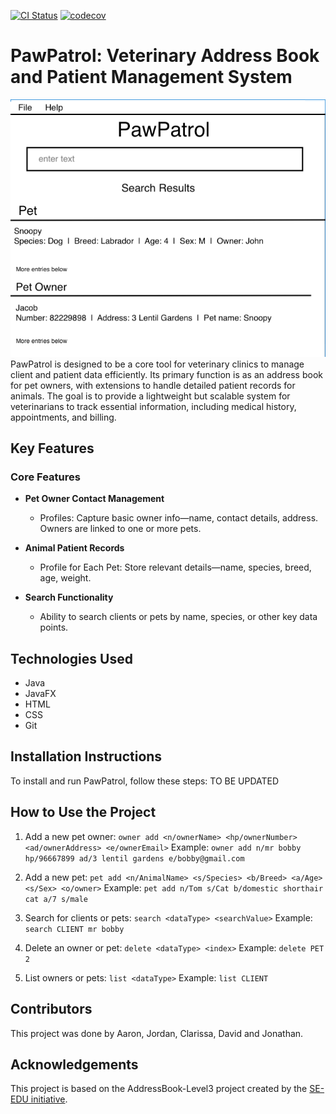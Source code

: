 [![CI Status](https://github.com/AY2425S1-CS2103T-T13-3/tp/workflows/Java%20CI/badge.svg)](https://github.com/AY2425S1-CS2103T-T13-3/tp/actions) [![codecov](https://codecov.io/gh/AY2425S1-CS2103T-T13-3/tp/graph/badge.svg?token=L39TRCVDDB)](https://codecov.io/gh/AY2425S1-CS2103T-T13-3/tp)

# PawPatrol: Veterinary Address Book and Patient Management System

![Ui](docs/images/Ui.png)
PawPatrol is designed to be a core tool for veterinary clinics to manage client and patient data efficiently. Its primary function is as an address book for pet owners, with extensions to handle detailed patient records for animals. The goal is to provide a lightweight but scalable system for veterinarians to track essential information, including medical history, appointments, and billing.

## Key Features

### Core Features

- **Pet Owner Contact Management**

  - Profiles: Capture basic owner info—name, contact details, address. Owners are linked to one or more pets.

- **Animal Patient Records**

  - Profile for Each Pet: Store relevant details—name, species, breed, age, weight.

- **Search Functionality**
  - Ability to search clients or pets by name, species, or other key data points.

## Technologies Used

- Java
- JavaFX
- HTML
- CSS
- Git

## Installation Instructions

To install and run PawPatrol, follow these steps:
TO BE UPDATED

## How to Use the Project

1. Add a new pet owner: `owner add <n/ownerName> <hp/ownerNumber> <ad/ownerAddress> <e/ownerEmail>`
   Example:
   `owner add n/mr bobby hp/96667899 ad/3 lentil gardens e/bobby@gmail.com`

2. Add a new pet: `pet add <n/AnimalName> <s/Species> <b/Breed> <a/Age> <s/Sex> <o/owner>`
   Example:
   `pet add n/Tom s/Cat b/domestic shorthair cat a/7 s/male`

3. Search for clients or pets: `search <dataType> <searchValue>`
   Example:
   `search CLIENT mr bobby`

4. Delete an owner or pet: `delete <dataType> <index>`
   Example:
   `delete PET 2`

5. List owners or pets: `list <dataType>`
   Example:
   `list CLIENT`

## Contributors

This project was done by Aaron, Jordan, Clarissa, David and Jonathan.

## Acknowledgements

This project is based on the AddressBook-Level3 project created by the [SE-EDU initiative](https://se-education.org).
